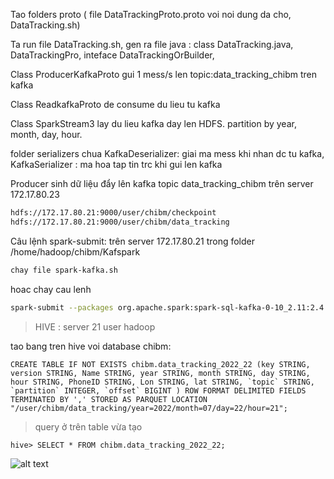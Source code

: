 Tao folders proto ( file DataTrackingProto.proto voi noi dung da cho, DataTracking.sh)

Ta run file DataTracking.sh, gen ra file java : class DataTracking.java, DataTrackingPro, inteface DataTrackingOrBuilder, 

Class ProducerKafkaProto gui 1 mess/s len topic:data_tracking_chibm tren kafka

Class ReadkafkaProto de consume du lieu tu kafka

Class SparkStream3 lay du lieu kafka day len HDFS. partition by year, month, day, hour.

folder serializers chua KafkaDeserializer: giai ma mess khi nhan dc tu kafka, KafkaSerializer : ma hoa tap tin trc khi gui len kafka


Producer sinh dữ liệu đẩy lên kafka topic data_tracking_chibm trên server 172.17.80.23
```bash
hdfs://172.17.80.21:9000/user/chibm/checkpoint
hdfs://172.17.80.21:9000/user/chibm/data_tracking
```

Câu lệnh spark-submit: trên server 172.17.80.21 trong folder /home/hadoop/chibm/Kafspark
```bash
chay file spark-kafka.sh
```
hoac chay cau lenh 
```bash
spark-submit --packages org.apache.spark:spark-sql-kafka-0-10_2.11:2.4.0,com.google.protobuf:protobuf-java:3.15.8 --deploy-mode cluster --class Spark.Streaming.SparkStream3 streaming-1.0-SNAPSHOT.jar
```

> HIVE : server 21 user hadoop

tao bang tren hive voi database  chibm:
```
CREATE TABLE IF NOT EXISTS chibm.data_tracking_2022_22 (key STRING, version STRING, Name STRING, year STRING, month STRING, day STRING, hour STRING, PhoneID STRING, Lon STRING, lat STRING, `topic` STRING, `partition` INTEGER, `offset` BIGINT ) ROW FORMAT DELIMITED FIELDS TERMINATED BY ',' STORED AS PARQUET LOCATION "/user/chibm/data_tracking/year=2022/month=07/day=22/hour=21";
```
>query ở trên table vừa tạo
```
hive> SELECT * FROM chibm.data_tracking_2022_22;
```
![alt text]([https://drive.google.com/drive/u/0/my-drive](https://drive.google.com/file/d/1cWrjBJXrU0NnrupAwkgHbSY0wUTRxliG/view?usp=sharing))

